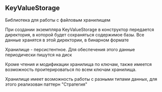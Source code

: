 ## KeyValueStorage 
Библиотека для работы с файловым хранилищем

При создании экземпляра KeyValueStorage в конструктор передается директория, в которой будет сохраняться содержимое базы. Все данные хранятся в этой директории, в бинарном формате

Хранилище - персистентное. Для обеспечения этого данные периодически пишутся на диск

Кроме чтения и модификации хранилища по ключам, также имеется возможность проитерироваться по всем ключам хранилища.

Хранилище имеет возможность работы с разными типами данных, для этого реализован паттерн "Стратегия"
